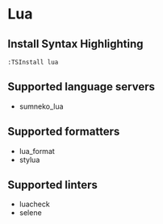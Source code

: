 # Lua

## Install Syntax Highlighting

```vim
:TSInstall lua
```

## Supported language servers

- sumneko_lua

## Supported formatters

- lua_format
- stylua

## Supported linters

- luacheck
- selene
